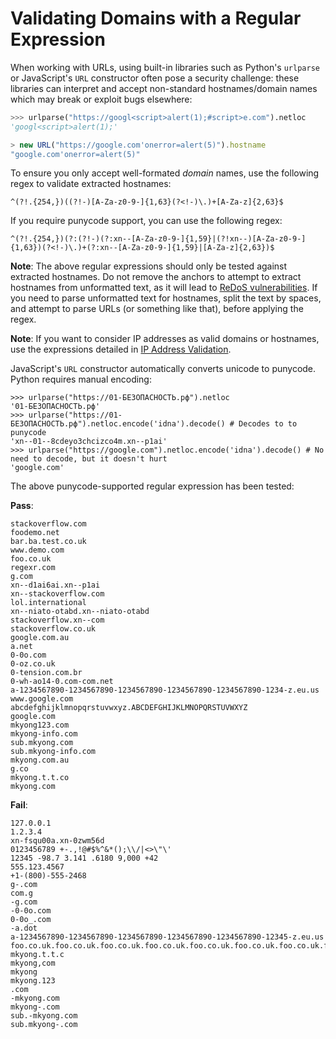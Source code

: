 Validating Domains with a Regular Expression
============================================

When working with URLs, using built-in libraries such as Python's `urlparse` or JavaScript's `URL` constructor often pose a security challenge: these libraries can interpret and accept non-standard hostnames/domain names which may break or exploit bugs elsewhere:

```python
>>> urlparse("https://googl<script>alert(1);#script>e.com").netloc
'googl<script>alert(1);'
```

```js
> new URL("https://google.com'onerror=alert(5)").hostname
"google.com'onerror=alert(5)"
```

To ensure you only accept well-formated *domain* names, use the following regex to validate extracted hostnames:

```
^(?!.{254,})((?!-)[A-Za-z0-9-]{1,63}(?<!-)\.)+[A-Za-z]{2,63}$
```

If you require punycode support, you can use the following regex:

```
^(?!.{254,})(?:(?!-)(?:xn--[A-Za-z0-9-]{1,59}|(?!xn--)[A-Za-z0-9-]{1,63})(?<!-)\.)+(?:xn--[A-Za-z0-9-]{1,59}|[A-Za-z]{2,63})$
```

**Note**: The above regular expressions should only be tested against extracted hostnames. Do not remove the anchors to attempt to extract hostnames from unformatted text, as it will lead to [ReDoS vulnerabilities](https://owasp.org/www-community/attacks/Regular_expression_Denial_of_Service_-_ReDoS). If you need to parse unformatted text for hostnames, split the text by spaces, and attempt to parse URLs (or something like that), before applying the regex.

**Note**: If you want to consider IP addresses as valid domains or hostnames, use the expressions detailed in [IP Address Validation](/IP-Address-Validation.md).

JavaScript's `URL` constructor automatically converts unicode to punycode. Python requires manual encoding:

```
>>> urlparse("https://01-БЕЗОПАСНОСТЬ.рф").netloc
'01-БЕЗОПАСНОСТЬ.рф'
>>> urlparse("https://01-БЕЗОПАСНОСТЬ.рф").netloc.encode('idna').decode() # Decodes to to punycode
'xn--01--8cdeyo3chcizco4m.xn--p1ai'
>>> urlparse("https://google.com").netloc.encode('idna').decode() # No need to decode, but it doesn't hurt
'google.com'
```

The above punycode-supported regular expression has been tested:

**Pass**:

```
stackoverflow.com
foodemo.net
bar.ba.test.co.uk
www.demo.com
foo.co.uk
regexr.com
g.com
xn--d1ai6ai.xn--p1ai
xn--stackoverflow.com
lol.international
xn--niato-otabd.xn--niato-otabd
stackoverflow.xn--com
stackoverflow.co.uk
google.com.au
a.net
0-0o.com
0-oz.co.uk
0-tension.com.br
0-wh-ao14-0.com-com.net
a-1234567890-1234567890-1234567890-1234567890-1234567890-1234-z.eu.us
www.google.com
abcdefghijklmnopqrstuvwxyz.ABCDEFGHIJKLMNOPQRSTUVWXYZ
google.com
mkyong123.com
mkyong-info.com
sub.mkyong.com
sub.mkyong-info.com
mkyong.com.au
g.co
mkyong.t.t.co
mkyong.com
```

**Fail**:

```
127.0.0.1
1.2.3.4
xn-fsqu00a.xn-0zwm56d
0123456789 +-.,!@#$%^&*();\\/|<>\"\'
12345 -98.7 3.141 .6180 9,000 +42
555.123.4567
+1-(800)-555-2468
g-.com
com.g
-g.com
-0-0o.com
0-0o_.com
-a.dot
a-1234567890-1234567890-1234567890-1234567890-1234567890-12345-z.eu.us
foo.co.uk.foo.co.uk.foo.co.uk.foo.co.uk.foo.co.uk.foo.co.uk.foo.co.uk.foo.co.uk.foo.co.uk.foo.co.uk.foo.co.uk.foo.co.uk.foo.co.uk.foo.co.uk.foo.co.uk.foo.co.uk.foo.co.uk.foo.co.uk.foo.co.uk.foo.co.uk.foo.co.uk.foo.co.uk.foo.co.uk.foo.co.uk.foo.co.uk.foo.co.uk.foo.co.uk.foo.co.uk.foo.co.uk
mkyong.t.t.c
mkyong,com
mkyong
mkyong.123
.com
-mkyong.com
mkyong-.com
sub.-mkyong.com
sub.mkyong-.com
```
